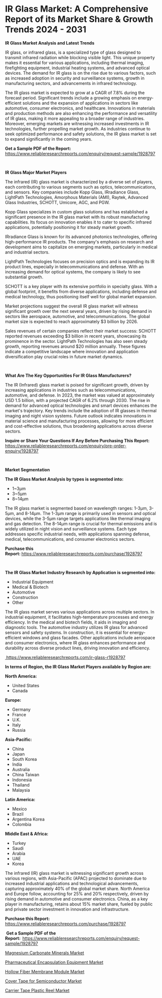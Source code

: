 <p><h1>IR Glass Market: A Comprehensive Report of its Market Share & Growth Trends 2024 - 2031</h1></p><p><strong>IR Glass Market Analysis and Latest Trends</strong></p>
<p><p>IR glass, or infrared glass, is a specialized type of glass designed to transmit infrared radiation while blocking visible light. This unique property makes it essential for various applications, including thermal imaging, firefighting equipment, industrial heating systems, and advanced optical devices. The demand for IR glass is on the rise due to various factors, such as increased adoption in security and surveillance systems, growth in manufacturing sectors, and advancements in infrared technology.</p><p>The IR glass market is expected to grow at a CAGR of 7.8% during the forecast period. Significant trends include a growing emphasis on energy-efficient solutions and the expansion of applications in sectors like automotive, consumer electronics, and healthcare. Innovations in materials and production methods are also enhancing the performance and versatility of IR glass, making it more appealing to a broader range of industries. Moreover, emerging markets are witnessing increased investments in IR technologies, further propelling market growth. As industries continue to seek optimized performance and safety solutions, the IR glass market is set to expand significantly in the coming years.</p></p>
<p><strong>Get a Sample PDF of the Report:&nbsp;</strong> <a href="https://www.reliableresearchreports.com/enquiry/request-sample/1928797?utm_campaign=31&utm_medium=2&utm_source=Github&utm_content=ia&utm_term=25102024&utm_id=ir-glass">https://www.reliableresearchreports.com/enquiry/request-sample/1928797</a></p>
<p>&nbsp;</p>
<p><strong>IR Glass Major Market Players</strong></p>
<p><p>The infrared (IR) glass market is characterized by a diverse set of players, each contributing to various segments such as optics, telecommunications, and sensors. Key companies include Kopp Glass, IRradiance Glass, LightPath Technologies, Amorphous Materials (AMI), Raytek, Advanced Glass Industries, SCHOTT, Umicore, AGC, and PGW.</p><p>Kopp Glass specializes in custom glass solutions and has established a significant presence in the IR glass market with its robust manufacturing capabilities. Its focus on innovation enables it to cater to specific infrared applications, potentially positioning it for steady market growth.</p><p>IRradiance Glass is known for its advanced photonics technologies, offering high-performance IR products. The company's emphasis on research and development aims to capitalize on emerging markets, particularly in medical and industrial sectors.</p><p>LightPath Technologies focuses on precision optics and is expanding its IR product lines, especially in telecommunications and defense. With an increasing demand for optical systems, the company is likely to see substantial growth.</p><p>SCHOTT is a key player with its extensive portfolio in specialty glass. With a global footprint, it benefits from diverse applications, including defense and medical technology, thus positioning itself well for global market expansion.</p><p>Market projections suggest the overall IR glass market will witness significant growth over the next several years, driven by rising demand in sectors like aerospace, automotive, and telecommunications. The global market size is expected to reach approximately $3 billion by 2026.</p><p>Sales revenues of certain companies reflect their market success: SCHOTT reported revenues exceeding $3 billion in recent years, showcasing its prominence in the sector. LightPath Technologies has also seen steady growth, reporting revenues around $20 million annually. These figures indicate a competitive landscape where innovation and application diversification play crucial roles in future market dynamics.</p></p>
<p>&nbsp;</p>
<p><strong>What Are The Key Opportunities For IR Glass Manufacturers?</strong></p>
<p><p>The IR (Infrared) glass market is poised for significant growth, driven by increasing applications in industries such as telecommunications, automotive, and defense. In 2023, the market was valued at approximately USD 1.5 billion, with a projected CAGR of 6.2% through 2030. The rise in demand for advanced optical technologies and smart devices enhances the market's trajectory. Key trends include the adoption of IR glasses in thermal imaging and night vision systems. Future outlook indicates innovations in material science and manufacturing processes, allowing for more efficient and cost-effective solutions, thus broadening applications across diverse sectors.</p></p>
<p><strong>Inquire or Share Your Questions If Any Before Purchasing This Report:</strong> <a href="https://www.reliableresearchreports.com/enquiry/pre-order-enquiry/1928797?utm_campaign=31&utm_medium=2&utm_source=Github&utm_content=ia&utm_term=25102024&utm_id=ir-glass">https://www.reliableresearchreports.com/enquiry/pre-order-enquiry/1928797</a></p>
<p>&nbsp;</p>
<p><strong>Market Segmentation</strong></p>
<p><strong>The IR Glass Market Analysis by types is segmented into:</strong></p>
<p><ul><li>1~3μm</li><li>3~5μm</li><li>8~14μm</li></ul></p>
<p><p>The IR glass market is segmented based on wavelength ranges: 1-3μm, 3-5μm, and 8-14μm. The 1-3μm range is primarily used in sensors and optical devices, while the 3-5μm range targets applications like thermal imaging and gas detection. The 8-14μm range is crucial for thermal emissions and is widely utilized in night vision and surveillance systems. Each type addresses specific industrial needs, with applications spanning defense, medical, telecommunications, and consumer electronics sectors.</p></p>
<p><strong>Purchase this Report:&nbsp;</strong><a href="https://www.reliableresearchreports.com/purchase/1928797?utm_campaign=31&utm_medium=2&utm_source=Github&utm_content=ia&utm_term=25102024&utm_id=ir-glass">https://www.reliableresearchreports.com/purchase/1928797</a></p>
<p>&nbsp;</p>
<p><strong>The IR Glass Market Industry Research by Application is segmented into:</strong></p>
<p><ul><li>Industrial Equipment</li><li>Medical & Biotech</li><li>Automotive</li><li>Construction</li><li>Other</li></ul></p>
<p><p>The IR glass market serves various applications across multiple sectors. In industrial equipment, it facilitates high-temperature processes and energy efficiency. In the medical and biotech fields, it aids in imaging and diagnostic tools. The automotive industry utilizes IR glass for advanced sensors and safety systems. In construction, it is essential for energy-efficient windows and glass facades. Other applications include aerospace and consumer electronics, where IR glass enhances performance and durability across diverse product lines, driving innovation and efficiency.</p></p>
<p><a href="https://www.reliableresearchreports.com/ir-glass-r1928797?utm_campaign=31&utm_medium=2&utm_source=Github&utm_content=ia&utm_term=25102024&utm_id=ir-glass">&nbsp;https://www.reliableresearchreports.com/ir-glass-r1928797</a></p>
<p><strong>In terms of Region, the IR Glass Market Players available by Region are:</strong></p>
<p>
    <p> <strong> North America: </strong>
        <ul>
            <li>United States</li>
            <li>Canada</li>
        </ul>
        </p> 
    <p> <strong> Europe: </strong>
        <ul>
            <li>Germany</li>
            <li>France</li>
            <li>U.K.</li>
            <li>Italy</li>
            <li>Russia</li>
        </ul>
        </p> 
    <p> <strong> Asia-Pacific: </strong>
        <ul>
            <li>China</li>
            <li>Japan</li>
            <li>South Korea</li>
            <li>India</li>
            <li>Australia</li>
            <li>China Taiwan</li>
            <li>Indonesia</li>
            <li>Thailand</li>
            <li>Malaysia</li>
        </ul>
        </p> 
    <p> <strong> Latin America: </strong>
        <ul>
            <li>Mexico</li>
            <li>Brazil</li>
            <li>Argentina Korea</li>
            <li>Colombia</li>
        </ul>
        </p> 
    <p> <strong> Middle East & Africa: </strong>
        <ul>
            <li>Turkey</li>
            <li>Saudi</li>
            <li>Arabia</li>
            <li>UAE</li>
            <li>Korea</li>
        </ul>
    </p>
    </p>
<p><p>The infrared (IR) glass market is witnessing significant growth across various regions, with Asia-Pacific (APAC) projected to dominate due to increased industrial applications and technological advancements, capturing approximately 40% of the global market share. North America and Europe follow, accounting for 25% and 20% respectively, driven by rising demand in automotive and consumer electronics. China, as a key player in manufacturing, retains about 15% market share, fueled by public and private sector investment in innovation and infrastructure.</p></p>
<p><strong>Purchase this Report: </strong><a href="https://www.reliableresearchreports.com/purchase/1928797?utm_campaign=31&utm_medium=2&utm_source=Github&utm_content=ia&utm_term=25102024&utm_id=ir-glass">https://www.reliableresearchreports.com/purchase/1928797</a></p>
<p>&nbsp;<strong>Get a Sample PDF of the Report:&nbsp;&nbsp;</strong><a href="https://www.reliableresearchreports.com/enquiry/request-sample/1928797?utm_campaign=31&utm_medium=2&utm_source=Github&utm_content=ia&utm_term=25102024&utm_id=ir-glass">https://www.reliableresearchreports.com/enquiry/request-sample/1928797</a></p>
<p><strong></strong></p>
<p><p><a href="https://github.com/NathanColeman327/Market-Research-Report-List-1/blob/main/magnesium-carbonate-minerals-market.md?utm_campaign=31&utm_medium=2&utm_source=Github&utm_content=ia&utm_term=25102024&utm_id=ir-glass">Magnesium Carbonate Minerals Market</a></p><p><a href="https://issuu.com/reportprime-2/docs/pharmaceutical-encapsulation-equipm_6df7c16f074053?utm_campaign=31&utm_medium=2&utm_source=Github&utm_content=ia&utm_term=25102024&utm_id=ir-glass">Pharmaceutical Encapsulation Equipment Market</a></p><p><a href="https://issuu.com/reportprime-2/docs/hollow-fiber-membrane-module-market_39d54f5b312250?utm_campaign=31&utm_medium=2&utm_source=Github&utm_content=ia&utm_term=25102024&utm_id=ir-glass">Hollow Fiber Membrane Module Market</a></p><p><a href="https://www.linkedin.com/pulse/navigating-global-cover-tape-semiconductor-market-from-trends-salic?utm_campaign=31&utm_medium=2&utm_source=Github&utm_content=ia&utm_term=25102024&utm_id=ir-glass">Cover Tape for Semiconductor Market</a></p><p><a href="https://www.linkedin.com/pulse/booming-carrier-tape-plastic-reel-market-sector-analysis-growth-n3thc?utm_campaign=31&utm_medium=2&utm_source=Github&utm_content=ia&utm_term=25102024&utm_id=ir-glass">Carrier Tape Plastic Reel Market</a></p></p>
